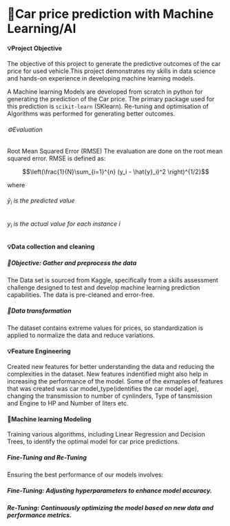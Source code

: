 # 🤖Car price prediction with Machine Learning/AI
#### 💡Project Objective
The objective of this project to generate the predictive outcomes of the car price for used vehicle.This project demonstrates my skills in data science and hands-on experience in developing machine learning models.

A Machine learning Models are developed from scratch in python for generating the prediction of the Car price. The primary package used for this prediction is `scikit-learn` (SKlearn). Re-tuning and optimisation of Algorithms was performed for generating better outcomes.
###### ⚙️Evaluation 
Root Mean Squared Error (RMSE)
The evaluation are done on the root mean squared error. RMSE is defined as:
 
$$\left(\frac{1}{N}\sum_{i=1}^{n} (y_i - \hat{y}_i)^2 \right)^{1/2}$$

where
###### $\hat{y}_i$ is the predicted value
###### $y_i$ is the actual value for each instance $i$

#### 💡Data collection and cleaning
##### 🔦Objective: Gather and preprocess the data
The Data set is sourced from Kaggle, specifically from a skills assessment challenge designed to test and develop machine learning prediction capabilities. The data is pre-cleaned and error-free.

##### 🔦Data transformation
The dataset contains extreme values for prices, so standardization is applied to normalize the data and reduce variations.

#### 💡Feature Engineering
Created new features for better understanding the data and reducing the complexities in the dataset. New features indentified might also help in increasing the performance of the model. Some of the exmaples of features that was created was car model_type(identifies the car model age), changing the transmission to number of cynlinders, Type of tansmission and Engine to HP and Number of liters etc.

#### 🤖Machine learning Modeling
Training various algorithms, including Linear Regression and Decision Trees, to identify the optimal model for car price predictions.
##### Fine-Tuning and Re-Tuning
Ensuring the best performance of our models involves:

##### Fine-Tuning: Adjusting hyperparameters to enhance model accuracy.
##### Re-Tuning: Continuously optimizing the model based on new data and performance metrics.
